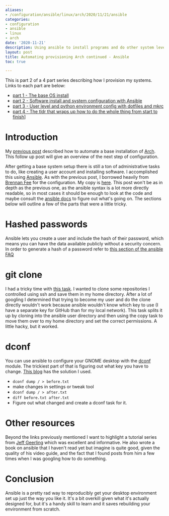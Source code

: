 ```yaml
---
aliases:
- /configuration/ansible/linux/arch/2020/11/21/ansible
categories:
- configuration
- ansible
- linux
- arch
date: '2020-11-21'
description: Using ansible to install programs and do other system level configuration
layout: post
title: Automating provisioning Arch continued - Ansible
toc: true

---
```


This is part 2 of a 4 part series describing how I provision my systems. Links to each part are below:

* [part 1 - The base OS install](https://blog.ianpreston.ca/configuration/linux/arch/bash/2020/10/14/arch-bootstrap.html)
* [part 2 - Software install and system configuration with Ansible](https://blog.ianpreston.ca/configuration/ansible/linux/arch/2020/11/21/ansible.html)
* [part 3 - User level and python environment config with dotfiles and mkrc](https://blog.ianpreston.ca/configuration/linux/arch/python/2020/11/25/dotfiles.html)
* [part 4 - The tldr that wraps up how to do the whole thing from start to finish](https://blog.ianpreston.ca/configuration/linux/arch/2020/11/26/arch-tldr.html)]

# Introduction

My [previous post](https://blog.ianpreston.ca/configuration/linux/arch/bash/2020/10/14/arch-bootstrap.html) described how to automate a base installation of [Arch](https://www.archlinux.org/). This follow up post will give an overview of the next step of configuration.

After getting a base system setup there is still a ton of administrative tasks to do, like creating a user account and installing software. I accomplished this using [Ansible](https://www.ansible.com/). As with the previous post, I borrowed heavily from [Brennan Fee](https://github.com/brennanfee/provision-arch) for the configuration. My copy is [here](https://github.com/ianepreston/recipes/tree/master/ansible). This post won't be as in depth as the previous one, as the ansible syntax is a lot more directly readable, so in most cases it should be enough to look at the code and maybe consult the [ansible docs](https://docs.ansible.com/) to figure out what's going on. The sections below will outline a few of the parts that were a little tricky.

# Hashed passwords

Ansible lets you create a user and include the hash of their password, which means you can have the data available publicly without a security concern. In order to generate a hash of a password refer to [this section of the ansible FAQ](https://docs.ansible.com/ansible/latest/reference_appendices/faq.html#how-do-i-generate-encrypted-passwords-for-the-user-module)

# git clone

I had a tricky time with [this task](https://github.com/ianepreston/recipes/blob/master/ansible/roles/dotfiles/tasks/main.yml). I wanted to clone some repositories I controlled using ssh and save them in my home directory. After a lot of googling I determined that trying to become my user and do the clone directly wouldn't work because ansible wouldn't know which key to use (I have a separate key for GitHub than for my local network). This task splits it up by cloning into the ansible user directory and then using the copy task to move them over to my home directory and set the correct permissions. A little hacky, but it worked.

# dconf

You can use ansible to configure your GNOME desktop with the [dconf](https://docs.ansible.com/ansible/latest/collections/community/general/dconf_module.html) module. The trickiest part of that is figuring out what key you have to change. [This blog](https://opensource.com/article/18/5/manage-your-workstation-ansible-part-3) has the solution I used.

* ```dconf dump / > before.txt```
* make changes in settings or tweak tool
* ```dconf dump / > after.txt```
* ```diff before.txt after.txt```
* Figure out what changed and create a dconf task for it.

# Other resources

Beyond the links previously mentioned I want to highlight a tutorial series from [Jeff Geerling](https://www.youtube.com/watch?v=goclfp6a2IQ) which was excellent and informative. He also wrote a book on ansible that I haven't read yet but imagine is quite good, given the quality of his video guide, and the fact that I found posts from him a few times when I was googling how to do something.

# Conclusion

Ansible is a pretty rad way to reproducibly get your desktop environment set up just the way you like it. It's a bit overkill given what it's actually designed for, but it's a handy skill to learn and it saves rebuilding your environment from scratch.
